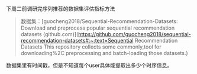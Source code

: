 下周二前调研完序列推荐的数据集评估指标方法

> 数据集：[guocheng2018/Sequential-Recommendation-Datasets: Download and preprocess popular sequential recommendation datasets (github.com)](https://github.com/guocheng2018/sequential-recommendation-datasets#:~:text=Sequential Recommendation Datasets This repository collects some commonly,tool for downloading%2C preprocessing and batch-loading those datasets.)

数据集里有时间戳，但是不知道每个user具体能提取出多少个时序信息。


